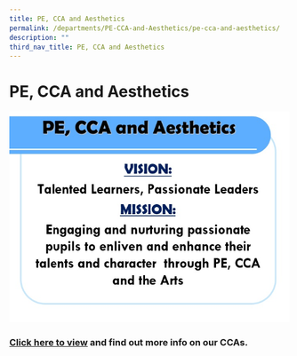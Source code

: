 ```yaml
---
title: PE, CCA and Aesthetics
permalink: /departments/PE-CCA-and-Aesthetics/pe-cca-and-aesthetics/
description: ""
third_nav_title: PE, CCA and Aesthetics
---
```

# PE, CCA and Aesthetics

![](/images/Departments/PE,%20CCA%20and%20Aesthetics/PE%20main%20page.jpg)

### [Click here to view](/cca/art-expression-club/) and find out more info on our CCAs.
